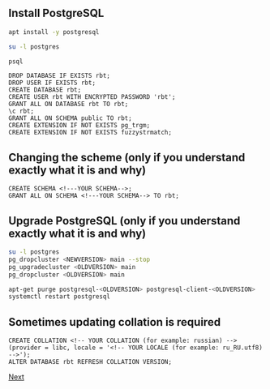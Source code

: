 ## Install PostgreSQL

```bash
apt install -y postgresql
```

```bash
su -l postgres
```

```bash
psql
```

```postgresql
DROP DATABASE IF EXISTS rbt;
DROP USER IF EXISTS rbt;
CREATE DATABASE rbt;
CREATE USER rbt WITH ENCRYPTED PASSWORD 'rbt';
GRANT ALL ON DATABASE rbt TO rbt;
\c rbt;
GRANT ALL ON SCHEMA public TO rbt;
CREATE EXTENSION IF NOT EXISTS pg_trgm;
CREATE EXTENSION IF NOT EXISTS fuzzystrmatch;
```

## Changing the scheme (only if you understand exactly what it is and why)

```postgresql
CREATE SCHEMA <!---YOUR SCHEMA-->;
GRANT ALL ON SCHEMA <!---YOUR SCHEMA--> TO rbt;
```

## Upgrade PostgreSQL (only if you understand exactly what it is and why)

```bash
su -l postgres
pg_dropcluster <NEWVERSION> main --stop
pg_upgradecluster <OLDVERSION> main
pg_dropcluster <OLDVERSION> main
```

```bash
apt-get purge postgresql-<OLDVERSION> postgresql-client-<OLDVERSION>
systemctl restart postgresql
```

## Sometimes updating collation is required

```postgresql
CREATE COLLATION <!-- YOUR COLLATION (for example: russian) --> (provider = libc, locale = '<!-- YOUR LOCALE (for example: ru_RU.utf8) -->');
ALTER DATABASE rbt REFRESH COLLATION VERSION;
```

[Next](04.bouncer.md)
